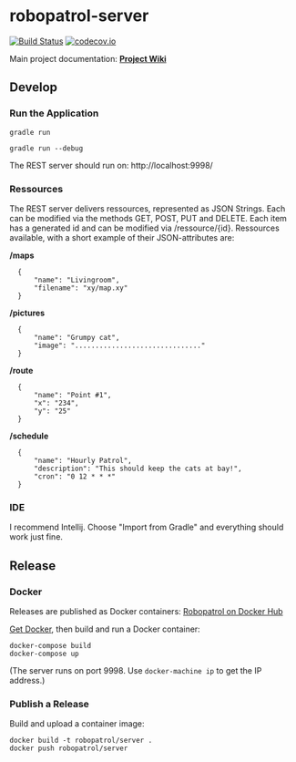 # robopatrol-server

[![Build Status](https://travis-ci.org/robopatrol/robopatrol-server.svg?branch=master)](https://travis-ci.org/robopatrol/robopatrol-server) [![codecov.io](https://codecov.io/github/robopatrol/robopatrol-server/coverage.svg?branch=master)](https://codecov.io/github/robopatrol/robopatrol-server?branch=master)

Main project documentation: **[Project Wiki](https://github.com/robopatrol/robopatrol/wiki)**

## Develop

### Run the Application

`gradle run`

`gradle run --debug`

The REST server should run on:  http://localhost:9998/

### Ressources

The REST server delivers ressources, represented as JSON Strings. Each can be modified via the methods GET, POST, PUT and DELETE. Each item has a generated id and can be modified via /ressource/{id}. Ressources available, with a short example of their JSON-attributes are:

**/maps**
```
  {
      "name": "Livingroom",
      "filename": "xy/map.xy"
  }
```
**/pictures**
```
  {
      "name": "Grumpy cat",
      "image": "..............................."
  }
```
**/route**
```
  {
      "name": "Point #1",
      "x": "234",
      "y": "25"
  }
```
**/schedule**
```
  {
      "name": "Hourly Patrol",
      "description": "This should keep the cats at bay!",
      "cron": "0 12 * * *"
  }
```

### IDE

I recommend Intellij. Choose "Import from Gradle" and everything should work just fine.

## Release

### Docker

Releases are published as Docker containers: [Robopatrol on Docker Hub](https://hub.docker.com/u/robopatrol/)

[Get Docker](https://docs.docker.com/engine/installation/), then build and run a Docker container:

```shell
docker-compose build
docker-compose up
```

(The server runs on port 9998. Use `docker-machine ip` to get the IP address.)

### Publish a Release

Build and upload a container image:

```shell
docker build -t robopatrol/server .
docker push robopatrol/server
```
